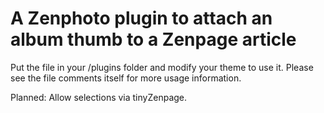 A Zenphoto plugin to attach an album thumb to a Zenpage article
===============================================================
Put the file in your /plugins folder and modify your theme to use it. Please see the file comments itself for more usage information.

Planned: Allow selections via tinyZenpage.
